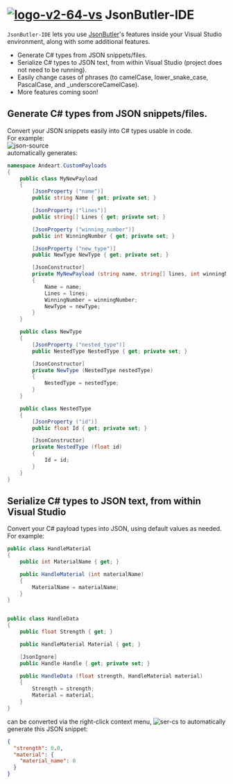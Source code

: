 # [![logo-v2-64-vs][jsonbutlervs icon]](#) JsonButler-IDE

`JsonButler-IDE` lets you use [JsonButler][jsonbutler library]'s features inside your Visual Studio environment, along with some additional features.

- Generate C# types from JSON snippets/files.
- Serialize C# types to JSON text, from within Visual Studio (project does not need to be running).
- Easily change cases of phrases (to camelCase, lower_snake_case, PascalCase, and _underscoreCamelCase).
- More features coming soon!

## Generate C# types from JSON snippets/files.
Convert your JSON snippets easily into C# types usable in code.<br/>
For example:<br/>
![json-source][jb-0-jsonsource]<br/>
automatically generates:
```csharp
namespace Andeart.CustomPayloads
{
    public class MyNewPayload
    {
        [JsonProperty ("name")]
        public string Name { get; private set; }

        [JsonProperty ("lines")]
        public string[] Lines { get; private set; }

        [JsonProperty ("winning_number")]
        public int WinningNumber { get; private set; }

        [JsonProperty ("new_type")]
        public NewType NewType { get; private set; }

        [JsonConstructor]
        private MyNewPayload (string name, string[] lines, int winningNumber, NewType newType)
        {
            Name = name;
            Lines = lines;
            WinningNumber = winningNumber;
            NewType = newType;
        }
    }

    public class NewType
    {
        [JsonProperty ("nested_type")]
        public NestedType NestedType { get; private set; }

        [JsonConstructor]
        private NewType (NestedType nestedType)
        {
            NestedType = nestedType;
        }
    }

    public class NestedType
    {
        [JsonProperty ("id")]
        public float Id { get; private set; }

        [JsonConstructor]
        private NestedType (float id)
        {
            Id = id;
        }
    }
}
```

## Serialize C# types to JSON text, from within Visual Studio

Convert your C# payload types into JSON, using default values as needed.<br/>
For example: <br/>
```csharp
public class HandleMaterial
{
    public int MaterialName { get; }

    public HandleMaterial (int materialName)
    {
        MaterialName = materialName;
    }
}


public class HandleData
{
    public float Strength { get; }

    public HandleMaterial Material { get; }

    [JsonIgnore]
    public Handle Handle { get; private set; }

    public HandleData (float strength, HandleMaterial material)
    {
        Strength = strength;
        Material = material;
    }
}
```
can be converted via the right-click context menu,
![ser-cs][jb-1-sercs]
to automatically generate this JSON snippet:
```json
{
  "strength": 0.0,
  "material": {
    "material_name": 0
  }
}
```



[jsonbutler library]: https://github.com/andeart/JsonButler "JsonButler"
[jsonbutlervs icon]: https://user-images.githubusercontent.com/6226493/44009167-a0dc8714-9e5e-11e8-93c9-802549e5187a.png "JsonButler"
[jb-0-jsonsource]: https://user-images.githubusercontent.com/6226493/45602176-51b4b900-b9ce-11e8-8607-54146b1dad3d.png "JsonButler"
[jb-1-sercs]: https://user-images.githubusercontent.com/6226493/45602343-5fb80900-b9d1-11e8-8add-733090a38b93.png "JsonButler"

